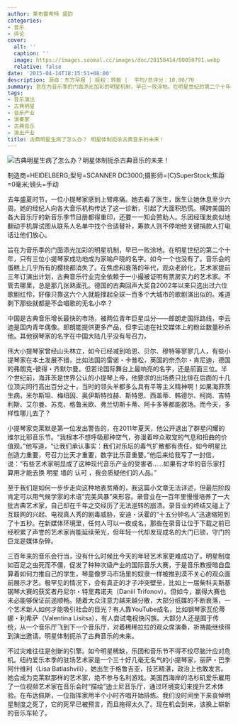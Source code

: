 ```yaml
---
author: 莱布雷希特 盛韵
categories:
- 音乐
- 评论
cover:
  alt: ''
  caption: ''
  image: https://images.soomal.cc/images/doc/20150414/00050791.webp
  relative: false
date: '2015-04-14T18:15:51+08:00'
description: 源自：东方早报 | 版权：转载 |  平均/总评分：10.00/70
summary: 旨在为音乐季的门面添光加彩的明星机制，早已一败涂地。在明星世纪的第二个十年，只有三位小提琴家成功地成为家喻户晓的名字。如今一个也没有了。音乐会的蛋糕上几乎所有的樱桃都消失了。在焦虑和衰落的年代，观众老龄化，艺术家提前三年订演出计划，古典音乐行业完全依赖于一小撮被证明有票房实力的艺术家……
tags:
- 音乐演出
- 古典明星
- 音乐产业
- 演奏家
- 古典音乐
- 演出产业
title: 古典明星生病了怎么办？ 明星体制扼杀古典音乐的未来！
---
```


![古典明星生病了怎么办？明星体制扼杀古典音乐的未来！](https://images.soomal.cc/images/doc/20150414/00050791.webp)

制造商=HEIDELBERG;型号=SCANNER DC3000;摄影师=(C)SuperStock;焦距=0毫米;镜头=手动



去年盛夏时节，一位小提琴家感到上臂疼痛。她去看了医生，医生让她休息至少六周。她的经纪人向各大音乐机构传达了这一诊断，引起了大面积恐慌。横跨美国的各大音乐厅的新音乐季节目册都得重印，还要一一知会赞助人。乐团经理发疯似地翻动手机屏试图从联系人名单中找个合适替补，筹款人则不停地给关键捐款人打电话让他们放心。

旨在为音乐季的门面添光加彩的明星机制，早已一败涂地。在明星世纪的第二个十年，只有三位小提琴家成功地成为家喻户晓的名字。如今一个也没有了。音乐会的蛋糕上几乎所有的樱桃都消失了。在焦虑和衰落的年代，观众老龄化，艺术家提前三年订演出计划，古典音乐行业完全依赖于一小撮被证明有票房实力的艺术家。不管去哪里，总是那几张熟面孔。德国的古典回声大奖自2002年以来只选出过六位歌剧红伶，好像只靠这六个人就能撑起全球一百多个大城市的歌剧演出似的。难道剩下那些就都是不会唱歌的无名小卒？

中国是古典音乐增长最快的市场，被两位青年巨星瓜分――郎朗走国际路线，李云迪是国内青年偶像。郎朗能提供更多产品，但李云迪在社交媒体上的粉丝数量秒杀他。其他钢琴家的名字在中国大陆几乎没有号召力。

伟大小提琴家曾经山头林立，如今已经减到哈恩、贝尔、穆特等寥寥几人，有些小提琴家在本土发展不错，比如法国的雷诺・卡普松，英国的奈杰尔・肯尼迪，德国的弗朗克-彼得・齐默尔曼。但若论国际舞台上最响亮的名字，还是前面三位。半个世纪前，海菲茨是世界公认的小提琴上帝，他要求的出场费只比排在后面的十几位顶尖同行高出百分之十，当时的领头羊都多么具有平等主义精神啊！如果海菲茨生病，米尔斯坦、梅纽因、奥伊斯特拉赫、斯特恩、西盖蒂、韩德尔、柯岗、吉特利斯、艾尔曼、苏克、格鲁米欧、弗兰切斯卡蒂、阿卡多等都能救场。而今天，多样性哪儿去了？

小提琴家克莱默是第一位发出警告的，在2011年夏天，他公开退出了群星闪耀的维尔比耶音乐节。“我根本不想呼吸那种空气，弥漫着哗众取宠的气息和扭曲的价值观。”他写道，“让我们承认事实：我们对乐坛的毒气扩散都有责任，如今明星比创造力重要，号召力比天才重要，数字比乐音重要。”他后来给我写了一封信，说：“有些艺术家明显成了这种现代音乐产业的受害者……如果有才华的音乐家打算用才能去换 明星 墙的 认可 ，我会质疑他们的人品。”

至于我们是如何一步步走向这种地表贫瘠的，我这篇小文章无法详述，但最后阶段肯定可以用气候学家的术语“完美风暴”来形容。录音业在一百年里慢慢培养了一大批古典艺术家，自己却在千年之交经历了无法逆转的崩溃。录音业的终结又碰上了互联网的兴起、电视真人秀的剧毒威胁，安迪・沃霍的“十五分钟名人”迅速缩短到了十五秒。在新媒体环境里，任何人可以一夜成名，那些在录音让位于下载之前已经积累了声誉的艺术家尚能延续荣光，但年轻一代却发现成名的大门已锁，守门的巨龙是媒体杂碎。

三百年来的音乐会行当，没有什么时候比今天的年轻艺术家更难成功了。明星制度如百足之虫死而不僵，促发了种种次级产业的国际音乐大赛，于是音乐教授暗自盘算着如何力推自己的学生，琴童像罗马市场里的奴隶一样被推到漠不关心的观众面前展示才艺。极罕见的情况下，会有真正的才子冲突壁垒，比如上一届柴科夫斯基钢琴大赛的获奖者丹尼尔・特里弗诺夫（Daniil Trifonov）。但如今，赢得大赛也未必能够保证前途顺畅。随着大众注意力越来越分散，大部分纸媒的不断衰落，一个艺术新人如何才能吸引社会的目光？有人靠YouTube成名，比如钢琴家瓦伦蒂娜・利希萨（Valentina Lisitsa），有人尝试电视快闪族。大部分人还是囿于传统，从一个音乐厅飞到下一个音乐厅，对着稀稀拉拉的观众席演奏，祈祷能继续得到演出邀请。明星体制扼杀了古典音乐的未来。

不过灾难往往是创新的引擎。如今明星稀缺，乐团和音乐节不得不绞尽脑汁应对危机。纽约爱乐本季的驻场艺术家是一个三十好几毫无名气的小提琴家，丽萨・巴季阿什维利（Lisa Batiashvili），她出生于格鲁吉亚，技艺精湛，政治上也敢发言。她会成为克莱默那样的艺术家，绝不参与名利游戏。美国西海岸的洛杉矶爱乐雇用了一位视频艺术家在音乐会时“描绘”迪士尼音乐厅，通过环境变幻来提升艺术体验。在布达佩斯，一位指挥家用半个小时齐唱开始排练。我们没时间坐下来哀悼明星制度之死了，它的死早已被预言，而且拖得太久了。现在机会到来，该换上崭新的音乐车轮了。